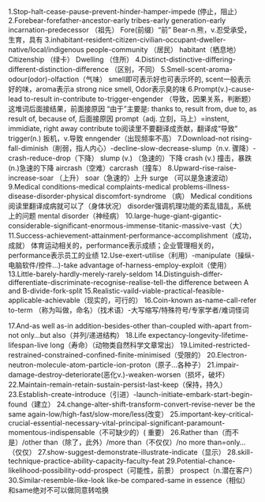 1.Stop-halt-cease-pause-prevent-hinder-hamper-impede (停止，阻止）
2.Forebear-forefather-ancestor-early tribes-early generation-early incarnation-predecessor （祖先）
Fore(前缀）“前”
Bear-n.熊，v.忍受承受，生育，具有
3.inhabitant-resident-citizen-civilian-occupant-dweller-native/local/indigenous people-community （居民）
habitant（栖息地）
Citizenship （绿卡）
Dwelling （住所）
4.Distinct-distinctive-differing-different-distinction-difference （区别，不同）
5.Smell-scent-aroma-odour(odor)-olfaction（气味）
smell即可表示好也可表示坏的, scent一般表示好的味，aroma表示a strong nice smell, Odor表示臭的味
6.Prompt(v.)-cause-lead to-result in-contribute to-trigger-engender （导致，因果关系，判断题）
这堆词后面接结果，前面接原因
“由于”主要是: thanks to, result from, due to, as result of, because of, 后面接原因
  prompt（adj. 立刻，马上）=instent, immidiate, right away
  contribute to阅读里不要翻译成贡献，翻译成“导致”
  trigger(n.) 扳机，v.导致
  enngender（出现频率不高）
7.Download-not rising-fall-diminish（削弱，指人内心）-decline-slow-decrease-slump（n.v. 骤降）-crash-reduce-drop（下降）
  slump (v.) （急速的）下降
  crash  (v.) 撞击，暴跌  (n.)急速的下降 aircrash（空难）carcrash（撞车）
8.Upward-rise-raise-increase-soar （上升）
  soar（急速的）上升 surge （可以是急速波动）
9.Medical conditions-medical complaints-medical problems-illness-disease-disorder-physical discomfort-syndrome （病）
  Medical conditions阅读里翻译成病就可以了（身体状况）
  disorder强调机理功能的紊乱错乱，系统上的问题 mental disorder（神经病）
10.large-huge-giant-gigantic-considerable-significant-enormous-immense-titanic-massive-vast（大）
11.Success-achievement-attainment-performance-accomplishment（成功，成就）
体育运动相关的，performance表示成绩；企业管理相关的，performance表示员工的业绩
12.Use-exert-utilise（利用）-manipulate（操纵-电脑软件/控件…)-take advantage of-harness-employ-exploit（使用）
13.Little-barely-hardly-merely-rarely-seldom
14.Distinguish-differ-differentiate-discriminate-recognise-realise-tell-the difference between A and B-divide-fork-split
15.Realistic-vaild-viable-practical-feasible-applicable-achievable（现实的，可行的）
16.Coin-known as-name-call-refer to-term （称为叫做，命名）（找术语）-大写缩写/特殊符号/专家学者/难词怪词

17.And-as well as-in addition-besides-other than-coupled with-apart from-not only…but also（并列/递进结构）
18.Life expectancy-longevity-lifetime-lifespan-live long（寿命）（动物类自然科学文章常出）
19.Limited-restricted-restrained-constrained-confined-finite-minimised（受限的）
20.Electron-neutron-molecule-atom-particle-ion-proton（原子…各种子）
21.impair-damage-destroy-deteriorate(恶化v.)-weaken-worsen（损坏，破坏）
22.Maintain-remain-retain-sustain-persist-last-keep（保持，持久）
23.Establish-create-introduce（引进）-launch-initiate-embark-start-begin-found（建立）
24.change-alter-shift-transform-convert-revise-never be the same again-low/high-fast/slow-more/less(改变）
25.important-key-critical-crucial-essential-necessary-vital-principal-significant-paramount-momentous-indispensable（不可缺少的）( 重要）
26.Rather than（而不是）/other than（除了，此外）/more than（不仅仅）/no more than=only…（仅仅）
27.show-suggest-demonstrate-illustrate-indicate（显示）
28.skill-technique-practice-ability-capacity-faculty-feat
29.Potential-chance-likelihood-possibility-odd-prospect（可能性，前景）
prospect（n.潜在客户）
30.Similar-resemble-like-look like-be compared-same in essence（相似） 
和same绝对不可以做同意转哈换
